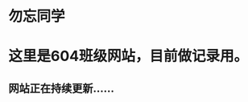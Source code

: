 #                                                                                               勿忘同学
#                                                                                    这里是604班级网站，目前做记录用。
##                                                                                           网站正在持续更新……

